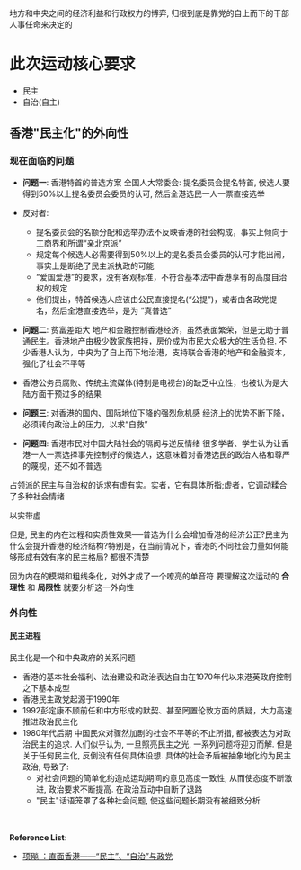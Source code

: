 地方和中央之间的经济利益和行政权力的博弈, 归根到底是靠党的自上而下的干部人事任命来决定的

# 此次运动核心要求
- 民主
- 自治(自主)
## 香港"民主化"的外向性
### 现在面临的问题
- **问题一**: 香港特首的普选方案
全国人大常委会: 提名委员会提名特首, 候选人要得到50%以上提名委员会委员的认可, 然后全港选民一人一票直接选举
- 反对者:
  - 提名委员会的名额分配和选举办法不反映香港的社会构成，事实上倾向于工商界和所谓“亲北京派”
  - 规定每个候选人必需要得到50%以上的提名委员会委员的认可才能出闸，事实上是断绝了民主派执政的可能
  - “爱国爱港”的要求，没有客观标准，不符合基本法中香港享有的高度自治权的规定
  - 他们提出，特首候选人应该由公民直接提名(“公提”)，或者由各政党提名，然后全港直接选举，是为 “真普选”

- **问题二**: 贫富差距大
地产和金融控制香港经济，虽然表面繁荣，但是无助于普通民生。香港地产由极少数家族把持，房价成为市民大众极大的生活负担. 不少香港人认为，中央为了自上而下地治港，支持联合香港的地产和金融资本，强化了社会不平等
- 香港公务员腐败、传统主流媒体(特别是电视台)的缺乏中立性，也被认为是大陆方面干预过多的结果

- **问题三**: 对香港的国内、国际地位下降的强烈危机感
经济上的优势不断下降，必须转向政治上的压力，以求“自救”

- **问题四**: 香港市民对中国大陆社会的隔阂与逆反情绪
很多学者、学生认为让香港一人一票选择事先控制好的候选人，这意味着对香港选民的政治人格和尊严的蔑视，还不如不普选

占领派的民主与自治权的诉求有虚有实。实者，它有具体所指;虚者，它调动糅合了多种社会情绪

以实带虚

但是, 民主的内在过程和实质性效果──普选为什么会增加香港的经济公正?民主为什么会提升香港的经济结构?特别是，在当前情况下，香港的不同社会力量如何能够形成有效有序的民主格局?
都很不清楚

因为内在的模糊和粗线条化，对外才成了一个嘹亮的单音符
要理解这次运动的 **合理性** 和 **局限性** 就要分析这一外向性

### 外向性
#### 民主进程
民主化是一个和中央政府的关系问题
- 香港的基本社会福利、法治建设和政治表达自由在1970年代以来港英政府控制之下基本成型
- 香港民主政党起源于1990年
- 1992彭定康不顾前任和中方形成的默契、甚至罔置伦敦方面的质疑，大力高速推进政治民主化
- 1980年代后期 中国民众对骤然加剧的社会不平等的不止所措, 都被表达为对政治民主的追求. 人们似乎认为, 一旦照亮民主之光, 一系列问题将迎刃而解. 但是关于任何民主化, 反倒没有任何具体设想. 具体的社会矛盾被抽象地化约为民主政治, 导致了:
  - 对社会问题的简单化约造成运动期间的意见高度一致性, 从而使态度不断激进, 政治要求不断提高. 在政治互动中自断了退路
  - "民主"话语笼罩了各种社会问题, 使这些问题长期没有被细致分析


</br></br><b>Reference List</b>:
- [项飚 ：直面香港——“民主”、“自治”与政党](http://www.szhgh.com/Article/opinion/zatan/2019-06-18/202850.html)
